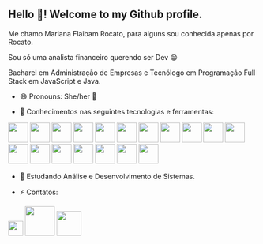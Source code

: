 ## Hello 👋! Welcome to my Github profile.

Me chamo Mariana Flaibam Rocato, para alguns sou conhecida apenas por Rocato.

Sou só uma analista financeiro querendo ser Dev :grin:

Bacharel em Administração de Empresas e Tecnólogo em Programação Full Stack em JavaScript e Java.

- 😄 Pronouns: She/her :kiss:

- 🔭 Conhecimentos nas seguintes tecnologias e ferramentas:

 <div> 
           <img aligin:"center" height="40" width="40" src="https://cdn.jsdelivr.net/gh/devicons/devicon/icons/java/java-original-wordmark.svg" />
           <img aligin:"center" height="40" width="40" src="https://cdn.jsdelivr.net/gh/devicons/devicon/icons/javascript/javascript-plain.svg" />
            <img aligin:"center" height="40" width="40" src="https://cdn.jsdelivr.net/gh/devicons/devicon/icons/spring/spring-original-wordmark.svg" />
           <img aligin:"center" height="40" width="40" src="https://cdn.jsdelivr.net/gh/devicons/devicon/icons/nodejs/nodejs-original-wordmark.svg" />
            <img aligin:"center" height="40" width="40" src="https://cdn.jsdelivr.net/gh/devicons/devicon/icons/npm/npm-original-wordmark.svg" />
             <img aligin:"center" height="40" width="40" src="https://cdn.jsdelivr.net/gh/devicons/devicon/icons/yarn/yarn-original-wordmark.svg" />
            <img aligin:"center" height="40" width="40" src="https://cdn.jsdelivr.net/gh/devicons/devicon/icons/mysql/mysql-original-wordmark.svg" />
            <img aligin:"center" height="40" width="40" src="https://cdn.jsdelivr.net/gh/devicons/devicon/icons/html5/html5-original-wordmark.svg" />
             <img aligin:"center" height="40" width="40" src="https://cdn.jsdelivr.net/gh/devicons/devicon/icons/css3/css3-original-wordmark.svg" />
            <img aligin:"center" height="40" width="40" src="https://cdn.jsdelivr.net/gh/devicons/devicon/icons/react/react-original-wordmark.svg" />
            <img aligin:"center" height="40" width="40" src="https://cdn.jsdelivr.net/gh/devicons/devicon/icons/typescript/typescript-original.svg" />
             <img aligin:"center" height="40" width="40" src="https://cdn.jsdelivr.net/gh/devicons/devicon/icons/materialui/materialui-original.svg" />
            <i class="devicon-canva-original colored"></i>
            <img aligin:"center" height="40" width="40" src="https://cdn.jsdelivr.net/gh/devicons/devicon/icons/github/github-original-wordmark.svg" />
            <img aligin:"center" height="40" width="40" src="https://cdn.jsdelivr.net/gh/devicons/devicon/icons/git/git-original-wordmark.svg" />
            <img aligin:"center" height="40" width="40" src="https://cdn.jsdelivr.net/gh/devicons/devicon/icons/vscode/vscode-original-wordmark.svg" />
            <img aligin:"center" height="40" width="40" src="https://cdn.jsdelivr.net/gh/devicons/devicon/icons/trello/trello-plain.svg" />
            <img aligin:"center" height="40" width="40" src="https://cdn.jsdelivr.net/gh/devicons/devicon/icons/slack/slack-original.svg" />
            <img aligin:"center" height="40" width="40" src="https://cdn.jsdelivr.net/gh/devicons/devicon/icons/figma/figma-original.svg" />

</div>

- 🌱 Estudando Análise e Desenvolvimento de Sistemas.


- ⚡ Contatos: 

<div>
  <a href="https://www.instagram.com/f.rocato/" target="_blank"><img aligin="center" heigth="30" width="30" src="https://cdn-icons-png.flaticon.com/512/174/174855.png" target="_blank"></a>
  <a href = "mailto::mariana.rocato_flaibam@hotmail.com"><img aligin="center" heigth="60" width="60" src="https://encrypted-tbn0.gstatic.com/images?q=tbn:ANd9GcQ6T8OS5bwOQJCfuSePry5C5_-2pDHMN51HqQ&usqp=CAU" alvo="_blank"></a>
  <a href="https://www.linkedin.com/in/marianarocato/" target="_blank"><img aligin="center" heigth="60" width="50" src="https://cdn.jsdelivr.net/gh/devicons/devicon/icons/linkedin/linkedin-original-wordmark.svg" target="_blank"></a>
  
</div>
